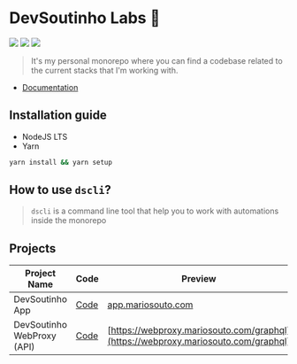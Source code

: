 #  DevSoutinho Labs 🔬
![](https://img.shields.io/badge/Clojure-5981d8?style=flat&logo=clojure&logoColor=64b132) ![](https://img.shields.io/badge/JavaScript-F7DF1E?style=flat&logo=javascript&logoColor=000000) ![](https://img.shields.io/badge/Dart-29aee9?style=flat&logo=dart&logoColor=000000)
>  It's my personal monorepo where you can find a codebase related to the current stacks that I'm working with.

- [Documentation](https://www.notion.so/omariosouto/DevSoutinho-Labs-c426fd348ab24651afb11a7e911f6a0f)


## Installation guide

- NodeJS LTS
- Yarn 

```sh
yarn install && yarn setup
```

## How to use `dscli`?
> `dscli` is a command line tool that help you to work with automations inside the monorepo


## Projects

| Project Name | Code | Preview |
| --- | --- | --- |
| DevSoutinho App | [Code](https://github.com/devsoutinho/labs/tree/main/_apps/app_devsoutinho_labs) | [app.mariosouto.com](https://app.mariosouto.com) |
| DevSoutinho WebProxy (API) | [Code](https://github.com/devsoutinho/labs/tree/main/_servers/webproxy) | [https://webproxy.mariosouto.com/graphql](https://webproxy.mariosouto.com/graphql) |


